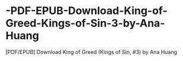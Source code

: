 # -PDF-EPUB-Download-King-of-Greed-Kings-of-Sin-3-by-Ana-Huang
[PDF/EPUB] Download King of Greed (Kings of Sin, #3) by Ana Huang
